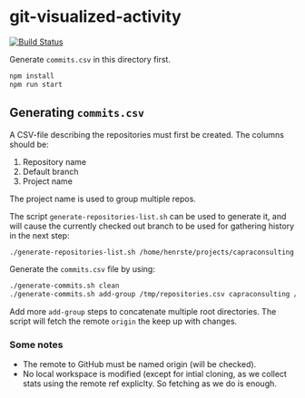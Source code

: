 # git-visualized-activity

[![Build Status](https://jenkins.capra.tv/buildStatus/icon?job=cals-internal/git-visualized-activity/master)](https://jenkins.capra.tv/job/cals-internal/job/git-visualized-activity/job/master/)

Generate `commits.csv` in this directory first.

```bash
npm install
npm run start
```

## Generating `commits.csv`

A CSV-file describing the repositories must first be created.
The columns should be:

1. Repository name
2. Default branch
3. Project name

The project name is used to group multiple repos.

The script `generate-repositories-list.sh` can be used to generate it,
and will cause the currently checked out branch to be used for
gathering history in the next step:

```bash
./generate-repositories-list.sh /home/henrste/projects/capraconsulting >/tmp/repositories.csv
```

Generate the `commits.csv` file by using:

```bash
./generate-commits.sh clean
./generate-commits.sh add-group /tmp/repositories.csv capraconsulting /home/henrste/projects/capraconsulting
```

Add more `add-group` steps to concatenate multiple root directories. The script
will fetch the remote `origin` the keep up with changes.

### Some notes

- The remote to GitHub must be named origin (will be checked).
- No local workspace is modified (except for intial cloning, as we collect
  stats using the remote ref expliclty. So fetching as we do is enough.
